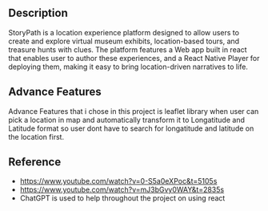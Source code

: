 ## Description

StoryPath is a location experience platform designed to allow users to create and explore virtual museum exhibits, location-based tours, and treasure hunts with clues. The platform features a Web app built in react that enables user to author these experiences, and a React Native Player for deploying them, making it easy to bring location-driven narratives to life.

## Advance Features

Advance Features that i chose in this project is leaflet library when user can pick a location in map and automatically transform it to Longatitude and Latitude format so user dont have to search for longatitude and latitude on the location first.

## Reference
- https://www.youtube.com/watch?v=0-S5a0eXPoc&t=5105s
- https://www.youtube.com/watch?v=mJ3bGvy0WAY&t=2835s
- ChatGPT is used to help throughout the project on using react


